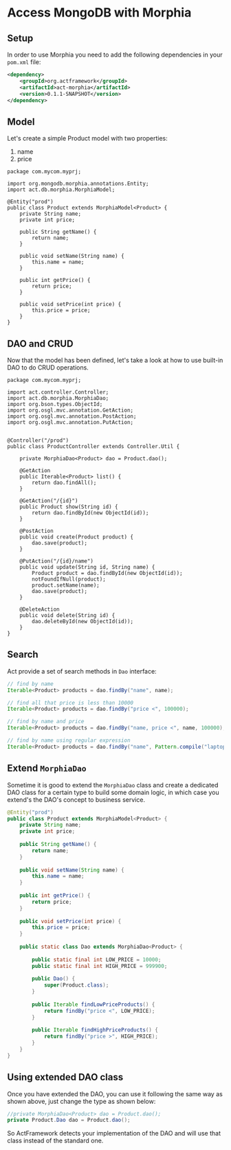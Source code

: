 # Access MongoDB with Morphia

## Setup

In order to use Morphia you need to add the following dependencies in your `pom.xml` file:

```xml
<dependency>
    <groupId>org.actframework</groupId>
    <artifactId>act-morphia</artifactId>
    <version>0.1.1-SNAPSHOT</version>
</dependency>
```

## Model

Let's create a simple Product model with two properties:

1. name
1. price

```
package com.mycom.myprj;

import org.mongodb.morphia.annotations.Entity;
import act.db.morphia.MorphiaModel;

@Entity("prod")
public class Product extends MorphiaModel<Product> {
    private String name;
    private int price;
    
    public String getName() {
        return name;
    }
    
    public void setName(String name) {
        this.name = name;
    }
    
    public int getPrice() {
        return price;
    }
    
    public void setPrice(int price) {
        this.price = price;
    }
}
```

## DAO and CRUD

Now that the model has been defined, let's take a look at how to use built-in DAO to do CRUD operations.

```
package com.mycom.myprj;

import act.controller.Controller;
import act.db.morphia.MorphiaDao;
import org.bson.types.ObjectId;
import org.osgl.mvc.annotation.GetAction;
import org.osgl.mvc.annotation.PostAction;
import org.osgl.mvc.annotation.PutAction;


@Controller("/prod")
public class ProductController extends Controller.Util {

    private MorphiaDao<Product> dao = Product.dao();

    @GetAction
    public Iterable<Product> list() {
        return dao.findAll();
    }

    @GetAction("/{id}")
    public Product show(String id) {
        return dao.findById(new ObjectId(id));
    }

    @PostAction
    public void create(Product product) {
        dao.save(product);
    }

    @PutAction("/{id}/name")
    public void update(String id, String name) {
        Product product = dao.findById(new ObjectId(id));
        notFoundIfNull(product);
        product.setName(name);
        dao.save(product);
    }

    @DeleteAction
    public void delete(String id) {
        dao.deleteById(new ObjectId(id));
    }
}
```

## Search

Act provide a set of search methods in `Dao` interface:

```java
// find by name
Iterable<Product> products = dao.findBy("name", name);

// find all that price is less than 10000
Iterable<Product> products = dao.findBy("price <", 100000);

// find by name and price
Iterable<Product> products = dao.findBy("name, price <", name, 100000);

// find by name using regular expression
Iterable<Product> products = dao.findBy("name", Pattern.compile("laptop"));
```

## Extend `MorphiaDao`

Sometime it is good to extend the `MorphiaDao` class and create a dedicated DAO class for a certain type to build some domain logic, in which case you extend's the DAO's concept to business service.

```java
@Entity("prod")
public class Product extends MorphiaModel<Product> {
    private String name;
    private int price;
    
    public String getName() {
        return name;
    }
    
    public void setName(String name) {
        this.name = name;
    }
    
    public int getPrice() {
        return price;
    }
    
    public void setPrice(int price) {
        this.price = price;
    }
    
    public static class Dao extends MorphiaDao<Product> {
        
        public static final int LOW_PRICE = 10000;
        public static final int HIGH_PRICE = 999900;
        
        public Dao() {
            super(Product.class);
        }
        
        public Iterable findLowPriceProducts() {
            return findBy("price <", LOW_PRICE);
        }
        
        public Iterable findHighPriceProducts() {
            return findBy("price >", HIGH_PRICE);
        }
    }
}

```

## Using extended DAO class

Once you have extended the DAO, you can use it following the same way as shown above, just change the type as shown below:

```java
//private MorphiaDao<Product> dao = Product.dao();
private Product.Dao dao = Product.dao();
```

So ActFramework detects your implementation of the DAO and will use that class instead of the standard one.